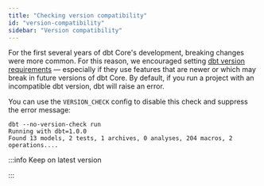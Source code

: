 ```yaml
---
title: "Checking version compatibility"
id: "version-compatibility"
sidebar: "Version compatibility"
---
```


For the first several years of dbt Core's development, breaking changes were more common. For this reason, we encouraged setting [dbt version requirements](/reference/project-configs/require-dbt-version) &mdash; especially if they use features that are newer or which may break in future versions of dbt Core. By default, if you run a project with an incompatible dbt version, dbt will raise an error.

You can use the `VERSION_CHECK` config to disable this check and suppress the error message:

```
dbt --no-version-check run
Running with dbt=1.0.0
Found 13 models, 2 tests, 1 archives, 0 analyses, 204 macros, 2 operations....
```

:::info Keep on latest version
<Snippet path="_config-dbt-version-check" />

:::
